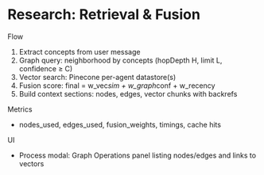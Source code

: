 # Research: Retrieval & Fusion

Flow
1) Extract concepts from user message
2) Graph query: neighborhood by concepts (hopDepth H, limit L, confidence ≥ C)
3) Vector search: Pinecone per-agent datastore(s)
4) Fusion score: final = w_vec*sim + w_graph*conf + w_recency
5) Build context sections: nodes, edges, vector chunks with backrefs

Metrics
- nodes_used, edges_used, fusion_weights, timings, cache hits

UI
- Process modal: Graph Operations panel listing nodes/edges and links to vectors
